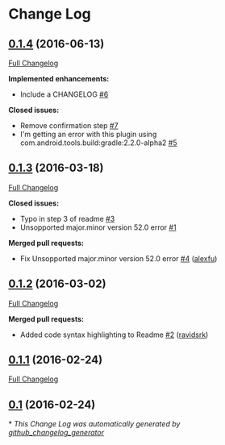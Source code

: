 # Change Log

## [0.1.4](https://github.com/alexfu/androidautoversion/tree/0.1.4) (2016-06-13)
[Full Changelog](https://github.com/alexfu/androidautoversion/compare/0.1.3...0.1.4)

**Implemented enhancements:**

- Include a CHANGELOG [\#6](https://github.com/alexfu/androidautoversion/issues/6)

**Closed issues:**

- Remove confirmation step [\#7](https://github.com/alexfu/androidautoversion/issues/7)
- I'm getting an error with this plugin using com.android.tools.build:gradle:2.2.0-alpha2 [\#5](https://github.com/alexfu/androidautoversion/issues/5)

## [0.1.3](https://github.com/alexfu/androidautoversion/tree/0.1.3) (2016-03-18)
[Full Changelog](https://github.com/alexfu/androidautoversion/compare/0.1.2...0.1.3)

**Closed issues:**

- Typo in step 3 of readme [\#3](https://github.com/alexfu/androidautoversion/issues/3)
- Unsopported major.minor version 52.0 error [\#1](https://github.com/alexfu/androidautoversion/issues/1)

**Merged pull requests:**

- Fix Unsopported major.minor version 52.0 error [\#4](https://github.com/alexfu/androidautoversion/pull/4) ([alexfu](https://github.com/alexfu))

## [0.1.2](https://github.com/alexfu/androidautoversion/tree/0.1.2) (2016-03-02)
[Full Changelog](https://github.com/alexfu/androidautoversion/compare/0.1.1...0.1.2)

**Merged pull requests:**

- Added code syntax highlighting to Readme [\#2](https://github.com/alexfu/androidautoversion/pull/2) ([ravidsrk](https://github.com/ravidsrk))

## [0.1.1](https://github.com/alexfu/androidautoversion/tree/0.1.1) (2016-02-24)
[Full Changelog](https://github.com/alexfu/androidautoversion/compare/0.1...0.1.1)

## [0.1](https://github.com/alexfu/androidautoversion/tree/0.1) (2016-02-24)


\* *This Change Log was automatically generated by [github_changelog_generator](https://github.com/skywinder/Github-Changelog-Generator)*
